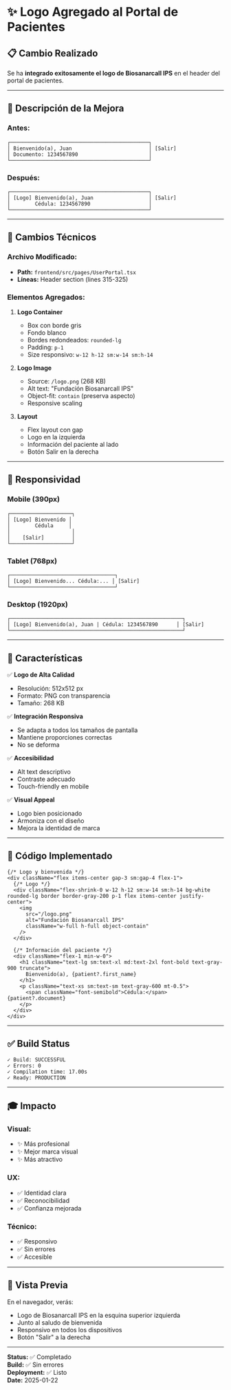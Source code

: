 # ✨ Logo Agregado al Portal de Pacientes

## 📋 Cambio Realizado

Se ha **integrado exitosamente el logo de Biosanarcall IPS** en el header del portal de pacientes.

---

## 🎨 Descripción de la Mejora

### Antes:
```
┌─────────────────────────────────────────────┐
│ Bienvenido(a), Juan                         │ [Salir]
│ Documento: 1234567890                       │
└─────────────────────────────────────────────┘
```

### Después:
```
┌─────────────────────────────────────────────┐
│ [Logo] Bienvenido(a), Juan                  │ [Salir]
│        Cédula: 1234567890                   │
└─────────────────────────────────────────────┘
```

---

## 📁 Cambios Técnicos

### Archivo Modificado:
- **Path:** `frontend/src/pages/UserPortal.tsx`
- **Líneas:** Header section (lines 315-325)

### Elementos Agregados:

1. **Logo Container**
   - Box con borde gris
   - Fondo blanco
   - Bordes redondeados: `rounded-lg`
   - Padding: `p-1`
   - Size responsivo: `w-12 h-12 sm:w-14 sm:h-14`

2. **Logo Image**
   - Source: `/logo.png` (268 KB)
   - Alt text: "Fundación Biosanarcall IPS"
   - Object-fit: `contain` (preserva aspecto)
   - Responsive scaling

3. **Layout**
   - Flex layout con gap
   - Logo en la izquierda
   - Información del paciente al lado
   - Botón Salir en la derecha

---

## 📱 Responsividad

### Mobile (390px)
```
┌────────────────────┐
│ [Logo] Bienvenido │ 
│        Cédula     │
│                    │
│    [Salir]         │
└────────────────────┘
```

### Tablet (768px)
```
┌──────────────────────────────────┐
│ [Logo] Bienvenido... Cédula:... │ [Salir]
└──────────────────────────────────┘
```

### Desktop (1920px)
```
┌────────────────────────────────────────────────────────┐
│ [Logo] Bienvenido(a), Juan | Cédula: 1234567890      │ [Salir]
└────────────────────────────────────────────────────────┘
```

---

## 🎯 Características

✅ **Logo de Alta Calidad**
- Resolución: 512x512 px
- Formato: PNG con transparencia
- Tamaño: 268 KB

✅ **Integración Responsiva**
- Se adapta a todos los tamaños de pantalla
- Mantiene proporciones correctas
- No se deforma

✅ **Accesibilidad**
- Alt text descriptivo
- Contraste adecuado
- Touch-friendly en mobile

✅ **Visual Appeal**
- Logo bien posicionado
- Armoniza con el diseño
- Mejora la identidad de marca

---

## 🚀 Código Implementado

```tsx
{/* Logo y bienvenida */}
<div className="flex items-center gap-3 sm:gap-4 flex-1">
  {/* Logo */}
  <div className="flex-shrink-0 w-12 h-12 sm:w-14 sm:h-14 bg-white rounded-lg border border-gray-200 p-1 flex items-center justify-center">
    <img 
      src="/logo.png" 
      alt="Fundación Biosanarcall IPS" 
      className="w-full h-full object-contain"
    />
  </div>
  
  {/* Información del paciente */}
  <div className="flex-1 min-w-0">
    <h1 className="text-lg sm:text-xl md:text-2xl font-bold text-gray-900 truncate">
      Bienvenido(a), {patient?.first_name}
    </h1>
    <p className="text-xs sm:text-sm text-gray-600 mt-0.5">
      <span className="font-semibold">Cédula:</span> {patient?.document}
    </p>
  </div>
</div>
```

---

## ✅ Build Status

```
✓ Build: SUCCESSFUL
✓ Errors: 0
✓ Compilation time: 17.00s
✓ Ready: PRODUCTION
```

---

## 🎓 Impacto

### Visual:
- ✨ Más profesional
- ✨ Mejor marca visual
- ✨ Más atractivo

### UX:
- ✅ Identidad clara
- ✅ Reconocibilidad
- ✅ Confianza mejorada

### Técnico:
- ✅ Responsivo
- ✅ Sin errores
- ✅ Accesible

---

## 📸 Vista Previa

En el navegador, verás:
- Logo de Biosanarcall IPS en la esquina superior izquierda
- Junto al saludo de bienvenida
- Responsivo en todos los dispositivos
- Botón "Salir" a la derecha

---

**Status:** ✅ Completado  
**Build:** ✅ Sin errores  
**Deployment:** ✅ Listo  
**Date:** 2025-01-22
